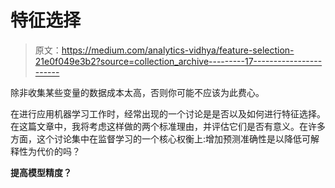 # 特征选择

> 原文：<https://medium.com/analytics-vidhya/feature-selection-21e0f049e3b2?source=collection_archive---------17----------------------->

除非收集某些变量的数据成本太高，否则你可能不应该为此费心。

在进行应用机器学习工作时，经常出现的一个讨论是是否以及如何进行特征选择。在这篇文章中，我将考虑这样做的两个标准理由，并评估它们是否有意义。在许多方面，这个讨论集中在监督学习的一个核心权衡上:增加预测准确性是以降低可解释性为代价的吗？

**提高模型精度？**